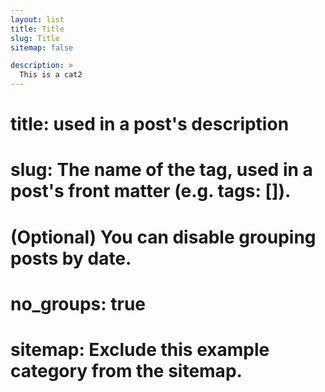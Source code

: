 ```yaml
---
layout: list
title: Title
slug: Title
sitemap: false

description: >
  This is a cat2
---
```


# title: used in a post's description
# slug: The name of the tag, used in a post's front matter (e.g. tags: [<slug>]).
# (Optional) You can disable grouping posts by date.
# no_groups: true
# sitemap: Exclude this example category from the sitemap.